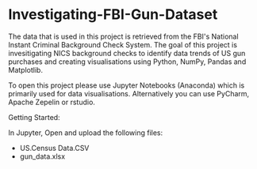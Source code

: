 # Investigating-FBI-Gun-Dataset
The data that is used in this project is retrieved from the FBI's National Instant Criminal Background Check System. 
The goal of this project is invesitigating NICS background checks to identify data trends of US gun purchases and creating visualisations using
 Python, NumPy, Pandas and Matplotlib.
 
 To open this project please use Jupyter Notebooks (Anaconda) which is primarily used for data visualisations. Alternatively you can
 use PyCharm, Apache Zepelin or rstudio. 
 
 Getting Started:
 
 In Jupyter, Open and upload the following files:
 - US.Census Data.CSV
 - gun_data.xlsx
 

